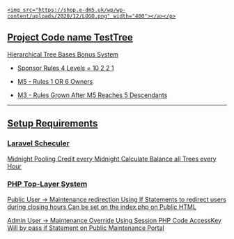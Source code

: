 <p align="center"><a href="https://laravel.com" target="_blank">
    
    <img src="https://shop.e-dm5.uk/wp/wp-content/uploads/2020/12/LOGO.png" width="400"></a></p>

<p align="center">

</p>

## Project Code name TestTree

Hierarchical Tree Bases Bonus System 

- Sponsor Rules 4 Levels = 10 2 2 1

- M5 - Rules 1 OR 6 Owners
- M3  - Rules Grown After M5 Reaches 5 Descendants 

--------------------------------------------------------------------------------

## Setup Requirements

### Laravel Scheculer 
Midnight Pooling Credit every Midnight
Calculate Balance all Trees every Hour


### PHP Top-Layer System
Public User -> Maintenance redirection
Using If Statements to redirect users during closing hours
Can be set on the index.php on Public HTML

Admin User -> Maintenance Override
Using Session PHP Code AccessKey Will by pass if Statement on Public Maintenance Portal
